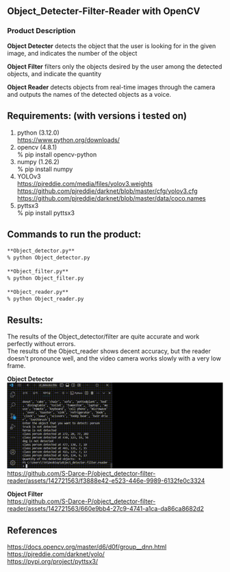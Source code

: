 ## Object_Detecter-Filter-Reader with OpenCV
### Product Description
**Object Detecter** detects the object that the user is looking for in the given image, and indicates the number of the object

**Object Filter** filters only the objects desired by the user among the detected objects, and indicate the quantity

**Object Reader** detects objects from real-time images through the camera and outputs the names of the detected objects as a voice.

## **Requirements: (with versions i tested on)**
1. python          (3.12.0)  
https://www.python.org/downloads/
2. opencv          (4.8.1)  
% pip install opencv-python
3. numpy           (1.26.2)  
% pip install numpy
4. YOLOv3  
https://pjreddie.com/media/files/yolov3.weights  
https://github.com/pjreddie/darknet/blob/master/cfg/yolov3.cfg  
https://github.com/pjreddie/darknet/blob/master/data/coco.names  
5. pyttsx3  
% pip install pyttsx3

## **Commands to run the product:**
```
**Object_detector.py**
% python Object_detector.py

**Object_filter.py**
% python Object_filter.py

**Object_reader.py**
% python Object_reader.py
```

## **Results:**
The results of the Object_detector/filter are quite accurate and work perfectly without errors.  
The results of the Object_reader shows decent accuracy, but the reader doesn't pronounce well, and the video camera works slowly with a very low frame.

**Object Detector**  
![Gif 1 of object dimensions](Object_Detector.gif)
https://github.com/S-Darce-P/object_detector-filter-reader/assets/142721563/f3888e42-e523-446e-9989-6132fe0c3324

**Object Filter**  
https://github.com/S-Darce-P/object_detector-filter-reader/assets/142721563/660e9bb4-27c9-4741-a1ca-da86ca8682d2

## **References**
https://docs.opencv.org/master/d6/d0f/group__dnn.html  
https://pjreddie.com/darknet/yolo/  
https://pypi.org/project/pyttsx3/
